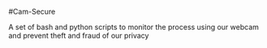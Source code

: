 #Cam-Secure

A set of bash and python scripts to monitor the process using our webcam and prevent theft and fraud of our privacy
